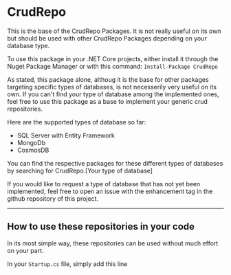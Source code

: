 # CrudRepo
This is the base of the CrudRepo Packages. It is not really useful on its own but should be used with other CrudRepo Packages depending on your database type.

To use this package in your .NET Core projects, either install it through the Nuget Package Manager or with this command: `Install-Package CrudRepo`

As stated, this package alone, althoug it is the base for other packages targeting specific types of databases, is not necesserily very useful on its own. If you can't find your type of database among the implemented ones, feel free to use this package as a base to implement your generic crud repositories.

Here are the supported types of database so far:
- SQL Server with Entity Framework
- MongoDb
- CosmosDB

You can find the respective packages for these different types of databases by searching for CrudRepo.[Your type of database]

If you would like to request a type of database that has not yet been implemented, feel free to open an issue with the enhancement tag in the github repository of this project. 

- - - 

## How to use these repositories in your code
In its most simple way, these repositories can be used without much effort on your part.

In your `Startup.cs` file, simply add this line
